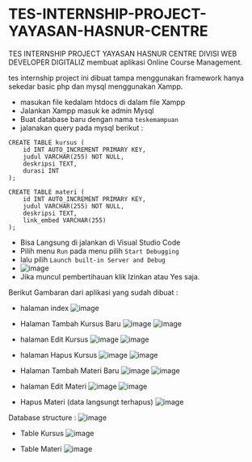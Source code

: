 # TES-INTERNSHIP-PROJECT-YAYASAN-HASNUR-CENTRE
 TES INTERNSHIP PROJECT YAYASAN HASNUR CENTRE DIVISI WEB DEVELOPER DIGITALIZ 
 membuat aplikasi Online Course Management.
 
 tes internship project ini dibuat tampa menggunakan framework
 hanya sekedar basic php dan mysql menggunakan Xampp.

- masukan file kedalam htdocs di dalam file Xampp
- Jalankan Xampp masuk ke admin Mysql
- Buat database baru dengan nama `teskemampuan`
- jalanakan query pada mysql berikut :

```
CREATE TABLE kursus (
    id INT AUTO_INCREMENT PRIMARY KEY,
    judul VARCHAR(255) NOT NULL,
    deskripsi TEXT,
    durasi INT
);

CREATE TABLE materi (
    id INT AUTO_INCREMENT PRIMARY KEY,
    judul VARCHAR(255) NOT NULL,
    deskripsi TEXT,
    link_embed VARCHAR(255)
);
```

- Bisa Langsung di jalankan di Visual Studio Code
- Pilih menu `Run` pada menu pilih `Start Debugging`
- lalu pilih `Launch built-in Server and Debug`
- ![image](https://github.com/Ray-Sandy/TES-INTERNSHIP-PROJECT-YAYASAN-HASNUR-CENTRE/assets/132418753/27b59ece-6b42-4ba0-9fd5-887a50fb74ce)
- Jika muncul pembertihauan klik Izinkan atau Yes saja.

Berikut Gambaran dari aplikasi yang sudah dibuat :
- halaman index
![image](https://github.com/Ray-Sandy/TES-INTERNSHIP-PROJECT-YAYASAN-HASNUR-CENTRE/assets/132418753/317e2415-a514-425c-8025-c50dc0e349ae)

- Halaman Tambah Kursus Baru
![image](https://github.com/Ray-Sandy/TES-INTERNSHIP-PROJECT-YAYASAN-HASNUR-CENTRE/assets/132418753/9a2972c3-f4b4-4380-9fe2-a6da3ef03555)
![image](https://github.com/Ray-Sandy/TES-INTERNSHIP-PROJECT-YAYASAN-HASNUR-CENTRE/assets/132418753/4c0444d0-1bbf-458c-9d39-6e8c8ad20e04)

- halaman Edit Kursus
![image](https://github.com/Ray-Sandy/TES-INTERNSHIP-PROJECT-YAYASAN-HASNUR-CENTRE/assets/132418753/fdfca03f-4cd1-4932-99a1-1b2a5d2fef7f)
![image](https://github.com/Ray-Sandy/TES-INTERNSHIP-PROJECT-YAYASAN-HASNUR-CENTRE/assets/132418753/5e30f3cd-69ae-4583-a288-d6c088204c6d)

- halaman Hapus Kursus
![image](https://github.com/Ray-Sandy/TES-INTERNSHIP-PROJECT-YAYASAN-HASNUR-CENTRE/assets/132418753/4dd1b7ae-7efe-4026-91e0-5dcf20d0d2ed)
![image](https://github.com/Ray-Sandy/TES-INTERNSHIP-PROJECT-YAYASAN-HASNUR-CENTRE/assets/132418753/2f401684-1d8c-4815-a1ba-2c987d41ecdc)

- Halaman Tambah Materi Baru
![image](https://github.com/Ray-Sandy/TES-INTERNSHIP-PROJECT-YAYASAN-HASNUR-CENTRE/assets/132418753/7a29ee53-3e71-4ea5-aeef-ba1cc84531e2)
![image](https://github.com/Ray-Sandy/TES-INTERNSHIP-PROJECT-YAYASAN-HASNUR-CENTRE/assets/132418753/9e0aa078-d5de-42bd-8e91-0208be32d829)

- halaman Edit Materi
![image](https://github.com/Ray-Sandy/TES-INTERNSHIP-PROJECT-YAYASAN-HASNUR-CENTRE/assets/132418753/b8700203-983c-40e4-9b08-609bf9b3758c)
![image](https://github.com/Ray-Sandy/TES-INTERNSHIP-PROJECT-YAYASAN-HASNUR-CENTRE/assets/132418753/e62e5a2c-9ebd-43c4-87b1-6bf9961e3093)

- Hapus Materi (data langsungt terhapus)
![image](https://github.com/Ray-Sandy/TES-INTERNSHIP-PROJECT-YAYASAN-HASNUR-CENTRE/assets/132418753/193e041b-773e-4e9c-b4ee-4402cb1abacb)

Database structure :
![image](https://github.com/Ray-Sandy/TES-INTERNSHIP-PROJECT-YAYASAN-HASNUR-CENTRE/assets/132418753/0fe48428-1283-4d00-99ea-d1b545f57f3d)

- Table Kursus
![image](https://github.com/Ray-Sandy/TES-INTERNSHIP-PROJECT-YAYASAN-HASNUR-CENTRE/assets/132418753/378813c2-6090-48be-a2cd-a9ad47f5f14a)

- Table Materi
![image](https://github.com/Ray-Sandy/TES-INTERNSHIP-PROJECT-YAYASAN-HASNUR-CENTRE/assets/132418753/edb18cdf-38df-4c37-a764-be1c3af59922)



